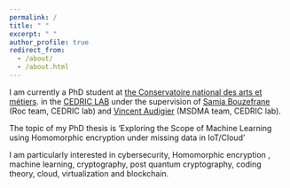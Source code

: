 ```yaml
---
permalink: /
title: " "
excerpt: " "
author_profile: true
redirect_from: 
  - /about/
  - /about.html
---
```


I am currently a PhD student at  <a href="https://www.cnam-paris.fr/cnam-paris/300-parcours-de-formation-de-bac-a-bac-8-a-paris-accueil-1053653.kjsp">the Conservatoire national des arts et métiers</a>. in the  <a href="http://cedric.cnam.fr/lab/welcome/">CEDRIC LAB</a> under the supervision of  <a href="https://samia.roc.cnam.fr/">Samia Bouzefrane</a> (Roc team, CEDRIC lab) and  <a href=" https://vincentaudigier.weebly.com/">Vincent Audigier</a> (MSDMA team, CEDRIC lab). 

The topic of my PhD thesis is ‘Exploring the Scope of Machine Learning using Homomorphic encryption under missing data in IoT/Cloud’

I am particularly interested in cybersecurity, Homomorphic encryption , machine learning, cryptography, post quantum cryptography, coding theory, cloud, virtualization and blockchain.